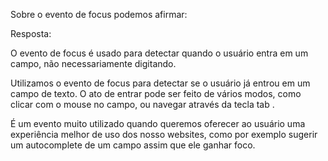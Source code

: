 Sobre o evento de focus podemos afirmar:

Resposta:

O evento de focus é usado para detectar quando o usuário entra em um campo, não necessariamente digitando.

Utilizamos o evento de focus para detectar se o usuário já entrou em um campo de texto. O ato de entrar pode ser feito de vários modos, como clicar com o mouse no campo, ou navegar através da tecla tab .

É um evento muito utilizado quando queremos oferecer ao usuário uma experiência melhor de uso dos nosso websites, como por exemplo sugerir um autocomplete de um campo assim que ele ganhar foco.
